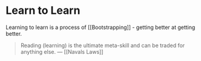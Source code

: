 # Learn to Learn
Learning to learn is a process of [[Bootstrapping]] - getting better at getting better.

> Reading (learning) is the ultimate meta-skill and can be traded for anything else.
> — [[Navals Laws]]